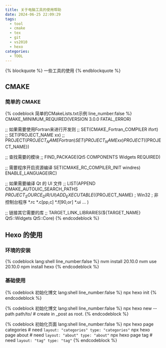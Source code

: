 ```yaml
---
title: 关于电脑工具的使用帮助
date: 2024-06-25 22:09:29
tags:
  - tool
  - cmake
  - tex
  - git
  - vs2010
  - hexo
categories:
  - TOOL
---
```


{% blockquote %}
一些工具的使用
{% endblockquote %}

<!-- more -->

## CMAKE

### 简单的 CMAKE

{% codeblock 简单的CMakeLists.txt示例 line_number:false %}
CMAKE_MINIMUM_REQUIRED(VERSION 3.0.0 FATAL_ERROR)

;; 如果需要使用Fortran来进行开发则
;; SET(CMAKE_Fortran_COMPILER ifort)
;; SET(PROJECT_NAME xx)
;; PROJECT(${PROJECT_NAME} Fortran)
SET(PROJECT_NAME xx)
PROJECT(${PROJECT_NAME})


;; 查找需要的模块
;; FIND_PACKAGE(Qt5 COMPONENTS Widgets REQUIRED)

;; 需要程序开启资源编译
SET(CMAKE_RC_COMPILER_INIT windres)
ENABLE_LANGUAGE(RC)

;; 如果需要编译 Qt 的 UI 文件
;; LIST(APPEND CMAKE_AUTOUIC_SEARCH_PATHS ${PROJECT_SOURCE_DIR}/UI)
ADD_EXECUTABLE(${PROJECT_NAME} 
	; Win32 ; 非控制台程序
	*.rc
	*.c[pp,c]
	*.f[90,or]
	*.ui
	...
)

;; 链接其它需要的库
;; TARGET_LINK_LIBRARIES(${TARGET_NAME} Qt5::Widgets Qt5::Core)
{% endcodeblock %}

## Hexo 的使用

### 环境的安装

{% codeblock lang:shell line_number:false %}
nvm install 20.10.0
nvm use 20.10.0
npm install hexo
{% endcodeblock %}

### 基础使用

{% codeblock 初始化博文 lang:shell line_number:false %}
npx hexo init <blog-name>
{% endcodeblock %}

{% codeblock 初始化博文 lang:shell line_number:false %}
npx hexo new --path path/to/<blog-name> # create in _post as root.
{% endcodeblock %}


{% codeblock 初始化页面 lang:shell line_number:false %}
npx hexo page categories # need `layout: "categories" type: "categories"`
npx hexo page about # need `layout: "about" type: "about"`
npx hexo page tag # need `layout: "tag" type: "tag"`
{% endcodeblock %}
